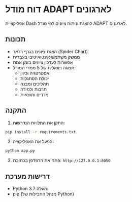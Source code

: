 # דוח מודל ADAPT לארגונים

אפליקציית Dash להצגת וניתוח ציונים לפי מודל ADAPT לארגונים.

## תכונות

- הצגת ציונים בגרף רדאר (Spider Chart)
- ממשק משתמש אינטואיטיבי בעברית
- אפשרות לעדכון ציונים בזמן אמת
- תצוגה ויזואלית של 5 ממדי המודל:
  - אסטרטגיה וכיוון
  - יכולת הסתגלות
  - תהליכים ומבנה
  - תרבות ולמידה
  - מדדים ותוצאות

## התקנה

1. התקן את התלויות הנדרשות:
```bash
pip install -r requirements.txt
```

2. הפעל את האפליקציה:
```bash
python app.py
```

3. פתח את הדפדפן בכתובת: `http://127.0.0.1:8050`

## דרישות מערכת

- Python 3.7 ומעלה
- pip (מנהל החבילות של Python) 